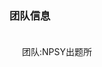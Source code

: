 <html lang="zh">
<head>       
  <title>洛谷-NPSY出题所-官方网站</title>
  <style type="text/css">
    p.line {padding: 20px;}
    p.delete {text-decoration: line-through;}
  </style>
</head>
<body>
  <aside>
    <h3>团队信息</h3>
    <p class="line">团队:<a herf="https://www.luogu.com.cn/team/25027">NPSY出题所</a></p>
  </aside>
</body>
</html>
